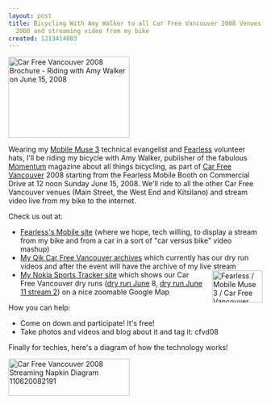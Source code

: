 ```yaml
---
layout: post
title: Bicycling With Amy Walker to all Car Free Vancouver 2008 Venues on June 15,
  2008 and streaming video from my bike
created: 1213414803
---
```

<a href="http://www.flickr.com/photos/roland/2577413342/" title="Car Free Vancouver 2008 Brochure - Riding with Amy Walker on June 15, 2008 by roland, on Flickr"><img src="http://farm4.static.flickr.com/3159/2577413342_e4e9bcb9bf_m.jpg" width="240" height="161" alt="Car Free Vancouver 2008 Brochure - Riding with Amy Walker on June 15, 2008" /></a>
<p>Wearing my <a href="http://mobilemuse.ca/">Mobile Muse 3</a> technical evangelist and <a href="http://fearlesscity.ca/">Fearless</a> volunteer hats, I'll be riding my bicycle with Amy Walker, publisher of the fabulous <a href="http://www.momentumplanet.com/">Momentum</a> magazine about all things bicycling, as part of <a href="http://carfreevancouver.org/">Car Free Vancouver</a> 2008 starting from the Fearless Mobile Booth on Commercial Drive at 12 noon Sunday June 15, 2008. We'll ride to all the other Car Free Vancouver venues (Main Street, the West End and Kitsilano) and stream video live from my bike to the internet.</p>
<p>Check us out at:</p>
<ul>
  <li><a href="http://mobile.fearlesscity.ca/">Fearless's Mobile site</a> (where we hope, tech willing, to display a stream from my bike and from a car in a sort of "car versus bike" video mashup)</li>

  <li><a href="http://qik.com/videos/public_search?query=cfvd08">My Qik Car Free Vancouver archives</a> which currently has our dry run videos and after the event will have the archive of my live stream</li>

  <li><a href="http://www.flickr.com/photos/roland/2561963480/" title="Fearless / Mobile Muse 3 / Car Free Vancouver Dry Run Route courtesy of Nokia Sports Tracker Beta by roland, on Flickr"><img src="http://farm4.static.flickr.com/3038/2561963480_5b11e2b218_t.jpg" width="100" height="64" align ="right" style="margin-left: 15px"alt="Fearless / Mobile Muse 3 / Car Free Vancouver Dry Run Route courtesy of Nokia Sports Tracker Beta" /></a>
<a href="http://sportstracker.nokia.com/nts/user/profile.do?u=rtanglao">My Nokia Sports Tracker site</a> which shows our Car Free Vancouver dry runs (<a href="http://sportstracker.nokia.com/nts/workoutdetail/index.do?id=230623">dry run June</a> 8, <a href="http://sportstracker.nokia.com/nts/workoutdetail/index.do?id=235844">dry run June 11 stream 2</a>) on a nice zoomable Google Map</li>
</ul>

<p>How you can help:</p>
<ul>
<li>Come on down and participate! It's free!</li>
<li>Take photos and videos and blog about it and tag it: cfvd08</li>
</ul>
<p>Finally for techies, here's a diagram of how the technology works!</p>
<a href="http://www.flickr.com/photos/roland/2570783491/" title="Car Free Vancouver 2008 Streaming Napkin Diagram 110620082191 by roland, on Flickr"><img src="http://farm4.static.flickr.com/3183/2570783491_5e155a357d_m.jpg" width="240" height="74" alt="Car Free Vancouver 2008 Streaming Napkin Diagram 110620082191" /></a>
